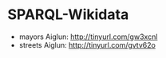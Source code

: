 # SPARQL-Wikidata

* mayors Aiglun: http://tinyurl.com/gw3xcnl
* streets Aiglun: http://tinyurl.com/gvtv62o
